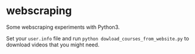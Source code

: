 # webscraping
Some webscraping experiments with Python3.

Set your `user.info` file and run `python dowload_courses_from_website.py` to download videos that you might need.
